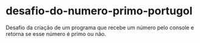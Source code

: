 # desafio-do-numero-primo-portugol
Desafio da criação de um programa que recebe um número pelo console e retorna se esse número é primo ou não.
